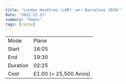 ```yaml
---
title: "London Heathrow (LHR) ⇢🛩️⇢ Barcelona (BCN)"
date: "2022-12-31"
summary: "Vamos"
tags: [route]
---
```


|  |   |
|---|---|
| Mode | Plane  |
| Start | 16:05  |
| End | 19:30  |
| Duration | 02:25 |
| Cost | £1.00 (+ 25,500 Avios)	|